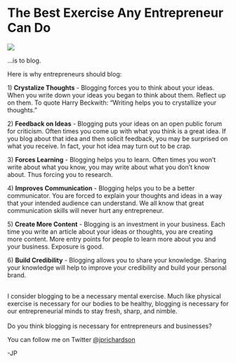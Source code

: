<!--
id: 524363996
link: http://loudjet.com/a/the-best-exercise-any-entrepreneur-can-do
slug: the-best-exercise-any-entrepreneur-can-do
date: Thu Apr 15 2010 18:42:00 GMT-0500 (CDT)
publish: 2010-04-015
tags: 
-->


The Best Exercise Any Entrepreneur Can Do
=========================================

![](http://media.tumblr.com/tumblr_l0xz2hSLqP1qzbc4f.jpg)

…is to blog.

Here is why entrepreneurs should blog:

​1) **Crystalize Thoughts** - Blogging forces you to think about your
ideas. When you write down your ideas you began to think about them.
Reflect up on them. To quote Harry Beckwith: “Writing helps you to
crystallize your thoughts.”

​2) **Feedback on Ideas** - Blogging puts your ideas on an open public
forum for criticism. Often times you come up with what you think is a
great idea. If you blog about that idea and then solicit feedback, you
may be surprised on what you receive. In fact, your hot idea may turn
out to be crap.

​3) **Forces Learning** - Blogging helps you to learn. Often times you
won’t write about what you know, you may write about what you don’t know
about. Thus forcing you to research.

​4) **Improves Communication** - Blogging helps you to be a better
communicator. You are forced to explain your thoughts and ideas in a way
that your intended audience can understand. We all know that great
communication skills will never hurt any entrepreneur.

​5) **Create More Content** - Blogging is an investment in your
business. Each time you write an article about your ideas or thoughts,
you are creating more content. More entry points for people to learn
more about you and your business. Exposure is good.

​6) **Build Credibility** - Blogging allows you to share your knowledge.
Sharing your knowledge will help to improve your credibility and build
your personal brand.

\
I consider blogging to be a necessary mental exercise. Much like
physical exercise is necessary for our bodies to be healthy, blogging is
necessary for our entrepreneurial minds to stay fresh, sharp, and
nimble.\
\
Do you think blogging is necessary for entrepreneurs and businesses?

You can follow me on
Twitter [@jprichardson](http://twitter.com/jprichardson)

-JP

